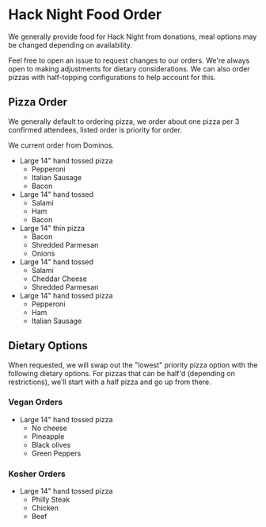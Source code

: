 # Hack Night Food Order

We generally provide food for Hack Night from donations, meal options may be changed depending on availability.

Feel free to open an issue to request changes to our orders. We're always open to making adjustments for dietary considerations. We can also order pizzas with half-topping configurations to help account for this.

## Pizza Order

We generally default to ordering pizza, we order about one pizza per 3 confirmed attendees, listed order is priority for order.

We current order from Dominos.

- Large 14" hand tossed pizza
	- Pepperoni
	- Italian Sausage
	- Bacon
- Large 14" hand tossed
	- Salami
	- Ham
	- Bacon
- Large 14" thin pizza
	- Bacon
	- Shredded Parmesan
	- Onions	
- Large 14" hand tossed
	- Salami
	- Cheddar Cheese
	- Shredded Parmesan
- Large 14" hand tossed pizza
	- Pepperoni
	- Ham
	- Italian Sausage
	
## Dietary Options

When requested, we will swap out the "lowest" priority pizza option with the following dietary options. For pizzas that can be half'd (depending on restrictions), we'll start with a half pizza and go up from there.

### Vegan Orders

- Large 14" hand tossed pizza
	- No cheese
	- Pineapple
	- Black olives
	- Green Peppers
### Kosher Orders
- Large 14" hand tossed pizza
	- Philly Steak
	- Chicken
	- Beef
